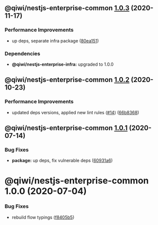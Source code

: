 ## @qiwi/nestjs-enterprise-common [1.0.3](https://github.com/qiwi/nestjs-enterprise/compare/@qiwi/nestjs-enterprise-common@1.0.2...@qiwi/nestjs-enterprise-common@1.0.3) (2020-11-17)


### Performance Improvements

* up deps, separate infra package ([80ea151](https://github.com/qiwi/nestjs-enterprise/commit/80ea151c96d65e761b2506a0c046a550e616196b))





### Dependencies

* **@qiwi/nestjs-enterprise-infra:** upgraded to 1.0.0

## @qiwi/nestjs-enterprise-common [1.0.2](https://github.com/qiwi/nestjs-enterprise/compare/@qiwi/nestjs-enterprise-common@1.0.1...@qiwi/nestjs-enterprise-common@1.0.2) (2020-10-23)


### Performance Improvements

* updated deps versions, applied new lint rules ([#14](https://github.com/qiwi/nestjs-enterprise/issues/14)) ([66b8368](https://github.com/qiwi/nestjs-enterprise/commit/66b83683a8da0949ff5507037e8d8955b852c151))

## @qiwi/nestjs-enterprise-common [1.0.1](https://github.com/qiwi/nestjs-enterprise/compare/@qiwi/nestjs-enterprise-common@1.0.0...@qiwi/nestjs-enterprise-common@1.0.1) (2020-07-14)


### Bug Fixes

* **package:** up deps, fix vulnerable deps ([60931a6](https://github.com/qiwi/nestjs-enterprise/commit/60931a6c6265b1465a46fb4d834b374eac73ab7e))

# @qiwi/nestjs-enterprise-common 1.0.0 (2020-07-04)


### Bug Fixes

* rebuild flow typings ([f8405b5](https://github.com/qiwi/nestjs-enterprise/commit/f8405b5a5741d521957879878355188bad3829e1))
